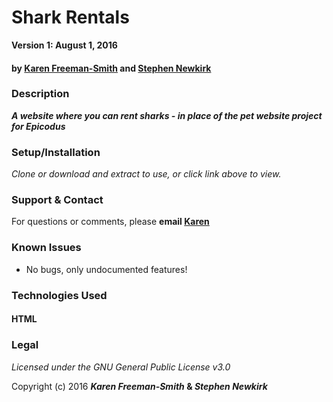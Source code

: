 # Shark Rentals

__Version 1: August 1, 2016__
#### by [Karen Freeman-Smith](http://karenfreemansmith.github.io) and [Stephen Newkirk](https://github.com/NewkirkS)

### Description
__*A website where you can rent sharks - in place of the pet website project for Epicodus*__

### Setup/Installation
*Clone or download and extract to use, or click link above to view.*

### Support & Contact
For questions or comments, please __email [Karen](karenfreemansmith@gmail.com)__

### Known Issues
* No bugs, only undocumented features!

### Technologies Used
#### HTML

### Legal
*Licensed under the GNU General Public License v3.0*

Copyright (c) 2016 **_Karen Freeman-Smith_ & _Stephen Newkirk_**
